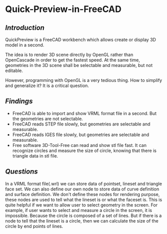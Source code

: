 # Quick-Preview-in-FreeCAD

## _Introduction_
QuickPreview is a FreeCAD workbench which allows create or display 3D model in a second.

The idea is to render 3D scene directly by OpenGL rather than OpenCascade in order to get the fastest speed. At the same time, geometries in the 3D scene shall be selectable and measurable, but not editable.

However, programming with OpenGL is a very tedious thing. How to simplify and generalize it? It is a critical question.

## _Findings_
- FreeCAD is able to import and show VRML format file in a second. But the geometries are not selectable.
- FreeCAD reads STEP file slowly, but geometries are selectable and measurable.
- FreeCAD reads IGES file slowly, but geometries are selectable and measurable.
- Free software 3D-Tool-Free can read and show stl file fast. It can recognize circles and measure the size of circle, knowing that there is triangle data in stl file.

## _Questions_
In a VRML format file(.wrl) we can store data of pointset, lineset and triangle face set. We can also define our own node to store data of curve definition and surface definition. We don't define these nodes for rendering purpose, these nodes are used to tell what the lineset is or what the faceset is. This is quite helpful if we want to allow user to select geometry in the screen. For example, if user wants to select and measure a circle in the screen, it is impossible. Because the circle is composed of a set of lines. But if there is a node to tell that the lineset is a circle, then we can calculate the size of the circle by end points of lines.
 


